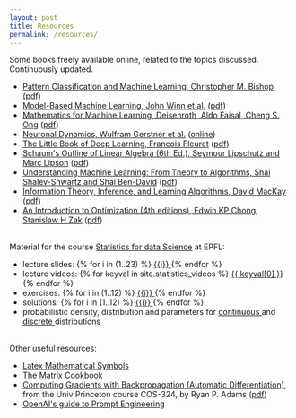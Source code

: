 ```yaml
---
layout: post
title: Resources
permalink: /resources/
---
```


Some books freely available online, related to the topics discussed. Continuously updated. 

<ul>
          <li><a href="https://www.springer.com/gp/book/9780387310732">Pattern Classification and Machine Learning, Christopher M. Bishop</a> (<a href="https://www.microsoft.com/en-us/research/uploads/prod/2006/01/Bishop-Pattern-Recognition-and-Machine-Learning-2006.pdf">pdf</a>)</li>
          <li><a href="http://mbmlbook.com/">Model-Based Machine Learning, John Winn et al.</a> (<a href="http://mbmlbook.com/MBMLbook.pdf">pdf</a>)</li>
          <li><a href="https://mml-book.github.io/">Mathematics for Machine Learning, Deisenroth, Aldo Faisal, Cheng S. Ong</a> (<a href="https://mml-book.github.io/book/mml-book.pdf">pdf</a>)</li>
          <li><a href="https://neuronaldynamics.epfl.ch/">Neuronal Dynamics, Wulfram Gerstner et al.</a> (<a href="https://neuronaldynamics.epfl.ch/online/index.html">online</a>)</li>
          <li><a href="https://fleuret.org/public/lbdl.pdf">The Little Book of Deep Learning, Francois Fleuret</a> (<a href="{{ site.assets }}/resources/lbdl.pdf">pdf</a>) </li>
          <li><a href="https://books.google.com/books?id=K6E4DwAAQBAJ&q=schaum%27s+outline+of+linear+algebra+6th+edition&dq=schaum%27s+outline+of+linear+algebra+6th+edition&hl=pt-PT&sa=X&ved=2ahUKEwiYqoC6l8b5AhUrIMUKHYG7DlAQ6AF6BAgFEAI">Schaum's Outline of Linear Algebra (6th Ed.), Seymour Lipschutz and Marc Lipson</a> (<a href="https://csis.pace.edu/~fparisi/pages/books/Schaums%20Outline%20of%20Linear%20Algebra.pdf">pdf</a>)</li>
          <li><a href="https://www.cs.huji.ac.il/~shais/UnderstandingMachineLearning/copy.html">Understanding Machine Learning: From Theory to Algorithms,  Shai Shalev-Shwartz and Shai Ben-David</a> (<a href="https://www.cs.huji.ac.il/~shais/UnderstandingMachineLearning/understanding-machine-learning-theory-algorithms.pdf">pdf</a>)</li>
          <li><a href="http://www.inference.org.uk/mackay/itila/book.html">Information Theory, Inference, and Learning Algorithms, David MacKay</a> (<a href="http://www.inference.org.uk/itprnn/book.pdf">pdf</a>)</li>
          <li><a href="https://www.wiley.com/en-us/An+Introduction+to+Optimization%2C+4th+Edition-p-9781118515150">An Introduction to Optimization (4th editions), Edwin KP Chong, Stanislaw H Zak</a> (<a href="http://www.lewissoft.com/pdf/INTRO_OPT.pdf">pdf</a>)</li>
</ul>

<br/>
Material for the course <a href="https://edu.epfl.ch/coursebook/en/statistics-for-data-science-MATH-413">Statistics for data Science</a> at EPFL:
<ul>
<li>lecture slides:
  {% for i in (1..23) %}
    <a href="{{ site.statistics_lectures | replace: 'XXX', i }}"> {{i}} </a>
  {% endfor %}
</li>
<li>lecture videos:
  {% for keyval in site.statistics_videos %}
      <a href="{{site.statistics_videos_preffix}}{{ keyval[1] }}">{{ keyval[0] }}</a>
  {% endfor %}
</li>
<li>exercises:
  {% for i in (1..12) %}
    <a href="{{ site.statistics_exercises | replace: 'XXX', i }}"> {{i}} </a>
  {% endfor %}
</li>
<li>solutions:
  {% for i in (1..12) %}
    <a href="{{ site.statistics_solutions | replace: 'XXX', i }}"> {{i}} </a>
  {% endfor %}
</li>
<li>probabilistic density, distribution and parameters for 
    <a href="{{ site.statistics_distributions | replace: 'XXX', 'CONTINUOUS' }}"> continuous </a>
    and
    <a href="{{ site.statistics_distributions | replace: 'XXX', 'DISCRETE' }}"> discrete </a> 
    distributions
</li>
</ul>

<br/>
Other useful resources:
<ul>
  <li><a href="{{ site.assets }}/resources/latex_math_symbols.pdf">Latex Mathematical Symbols</a></li>
  <li><a href="{{ site.assets }}/resources/the_matrix_cookbook.pdf">The Matrix Cookbook</a></li>
  <li><a href="{{ site.assets }}/resources/princeton_course_autodiff.pdf">Computing Gradients with Backpropagation (Automatic Differentiation)</a>, from the Univ Princeton course COS-324, by Ryan P. Adams (<a href="https://www.cs.princeton.edu/courses/archive/fall18/cos324/files/backprop.pdf">pdf</a>)</li>
  <li><a href="https://platform.openai.com/docs/guides/prompt-engineering">OpenAI's guide to Prompt Engineering</a></li>        
</ul>

